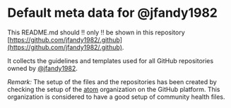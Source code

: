 # Default meta data for @jfandy1982

This README.md should  :bangbang: only :bangbang: be shown in this repository [https://github.com/jfandy1982/.github](https://github.com/jfandy1982/.github).

It collects the guidelines and templates used for all GitHub repositories owned by [@jfandy1982](https://github.com/jfandy1982).

_Remark:_ The setup of the files and the repositories has been created by checking the setup of the [atom](https://github.com/atom/.github) organization on the GitHub platform. This organization is considered to have a good setup of community health files.
